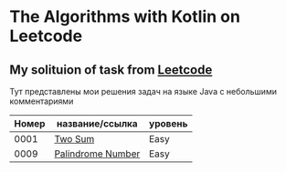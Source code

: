 # The Algorithms with Kotlin on Leetcode

## My solituion of task from [Leetcode](https://leetcode.com/kotlerdev)

Тут представлены мои решения задач на языке Java с небольшими комментариями

| Номер  | название/ссылка   | уровень |
|-|-|-|
| 0001   |[Two Sum](src/main/java/easy/p1__200/problem0001)| Easy |
| 0009   |[Palindrome Number](src/main/java/easy/p1__200/prob)| Easy |
